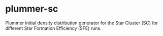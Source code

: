 # plummer-sc
Plummer initial density distribution generator for the Star Cluster (SC) for different Star Formation Efficiency (SFE) runs. 
